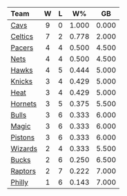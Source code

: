 | Team                            |  W  |  L  |  W%   |  GB   |
|:--------------------------------|:---:|:---:|:-----:|:-----:|
| [Cavs](/r/clevelandcavs)        |  9  |  0  | 1.000 | 0.000 |
| [Celtics](/r/bostonceltics)     |  7  |  2  | 0.778 | 2.000 |
| [Pacers](/r/pacers)             |  4  |  4  | 0.500 | 4.500 |
| [Nets](/r/GoNets)               |  4  |  4  | 0.500 | 4.500 |
| [Hawks](/r/AtlantaHawks)        |  4  |  5  | 0.444 | 5.000 |
| [Knicks](/r/NYKnicks)           |  3  |  4  | 0.429 | 5.000 |
| [Heat](/r/heat)                 |  3  |  4  | 0.429 | 5.000 |
| [Hornets](/r/CharlotteHornets)  |  3  |  5  | 0.375 | 5.500 |
| [Bulls](/r/chicagobulls)        |  3  |  6  | 0.333 | 6.000 |
| [Magic](/r/OrlandoMagic)        |  3  |  6  | 0.333 | 6.000 |
| [Pistons](/r/DetroitPistons)    |  3  |  6  | 0.333 | 6.000 |
| [Wizards](/r/washingtonwizards) |  2  |  4  | 0.333 | 5.500 |
| [Bucks](/r/MkeBucks)            |  2  |  6  | 0.250 | 6.500 |
| [Raptors](/r/torontoraptors)    |  2  |  7  | 0.222 | 7.000 |
| [Philly](/r/sixers)             |  1  |  6  | 0.143 | 7.000 |